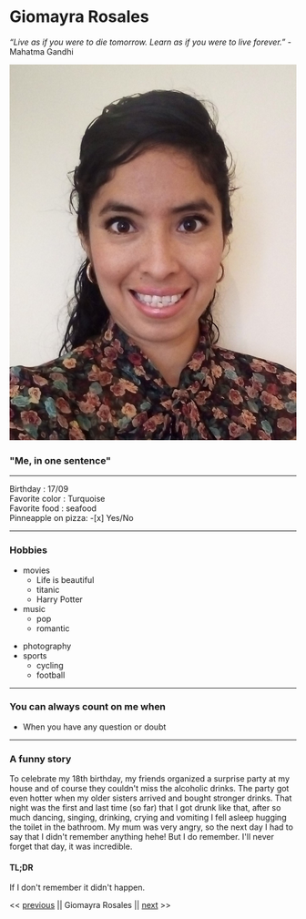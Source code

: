 # Giomayra Rosales

_“Live as if you were to die tomorrow. Learn as if you were to live forever.”_
-Mahatma Gandhi

![About me](GiomayraRosales.jpeg)

### "Me, in one sentence"

----
Birthday : 17/09              
Favorite color : Turquoise            
Favorite food :  seafood              
Pinneapple on pizza:  -[x] Yes/No     

----  
 
### Hobbies

- movies 
    - Life is beautiful
    - titanic
    - Harry Potter
- music
    - pop
    - romantic
* photography    
* sports
    * cycling
    * football


----

### You can always count on me when   

- When you have any question or doubt 

----

### A funny story
To celebrate my 18th birthday, my friends organized a surprise party at my house and of course they couldn't miss the alcoholic drinks. The party got even hotter when my older sisters arrived and bought stronger drinks. That night was the first and last time (so far) that I got drunk like that, after so much dancing, singing, drinking, crying and vomiting I fell asleep hugging the toilet in the bathroom. My mum was very angry, so the next day I had to say that I didn't remember anything hehe! But I do remember. I'll never forget that day, it was incredible.

#### TL;DR
If I don't remember it didn't happen.

<< [previous](https://github.com/Fran1409/markdown-challenge) || Giomayra Rosales || [next](https://github.com/180485/markdown-challenge) >>

